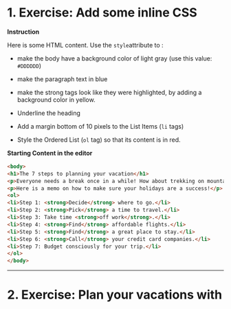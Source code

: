 # 1. Exercise: Add some inline CSS

**Instruction**

Here is some HTML content. Use the `style`attribute to :

- make the body have a background color of light gray (use this value: `#DDDDDD`)

- make the paragraph text in blue

- make the strong tags look like they were highlighted, by adding a background color in yellow.

- Underline the heading

- Add a margin bottom of 10 pixels to the List Items (`li` tags) 

- Style the Ordered List (`ol` tag) so that its content is in red.

**Starting Content in the editor**

```html
<body>
<h1>The 7 steps to planning your vacation</h1>
<p>Everyone needs a break once in a while! How about trekking on mountains, or perhaps you're more the "beach" type ? </p>
<p>Here is a memo on how to make sure your holidays are a success!</p>
<ol>
<li>Step 1: <strong>Decide</strong> where to go.</li>
<li>Step 2: <strong>Pick</strong> a time to travel.</li>
<li>Step 3: Take time <strong>off work</strong>.</li>
<li>Step 4: <strong>Find</strong> affordable flights.</li>
<li>Step 5: <strong>Find</strong> a great place to stay.</li>
<li>Step 6: <strong>Call</strong> your credit card companies.</li>
<li>Step 7: Budget consciously for your trip.</li>
</ol>
</body>
```

----

# 2. Exercise: Plan your vacations with <style> !

**Instruction**

Redo the exercise above by removing all inline style and put all style properties in a `<style>`tag. Remember: should it go above the content, or below the content ? If you're not sure, try both and see what works...

**Starting Content in the editor**

```html
<body>
<h1>The 7 steps to planning your vacation</h1>
<p>Everyone needs a break once in a while! How about trekking on mountains, or perhaps you're more the "beach" type ? </p>
<p>Here is a memo on how to make sure your holidays are a success!</p>
<ol>
<li>Step 1: <strong>Decide</strong> where to go.</li>
<li>Step 2: <strong>Pick</strong> a time to travel.</li>
<li>Step 3: Take time <strong>off work</strong>.</li>
<li>Step 4: <strong>Find</strong> affordable flights.</li>
<li>Step 5: <strong>Find</strong> a great place to stay.</li>
<li>Step 6: <strong>Call</strong> your credit card companies.</li>
<li>Step 7: Budget consciously for your trip.</li>
</ol>
</body>
```

---

# 3. Exercise: Canary Islands

**Instruction**

Here is some HTML content describing the Canarian Islands as a cool holidays destination. Your job is to make it look better !

To do the exercises, add all your CSS above the html using one `<style>` tag.  Do each of these exercises in the given order.

1. Change the page background to a `beige` color 

2. Change all the paragraph colour in dark brown (use `saddlebrown` as value)

3. Make it so that all `<strong>`tags are bold and pink

4. Search in the documentation to find out how to style all paragraph so that they have a bottom margin of 20 pixels (use the `px` unit).

5. Style the H1 in italic, and a font size of 32px

6. Style the H2 so that they have a fine grey line underneath (see the documentation for `border-bottom` and use the light grey color `#DDDDDD`) and a font size of 25px

7. Style the paragraphs so that they have a font-size of 16px.

**Content in the editor**

```html
<h1>Welcome to Canary Islands</h1>
<p>
Scented pine forests, haunting volcanoes, lunar-like landscapes, secret sandy coves, miles of Sahara-style dunes, beach-hugging resorts – the beautiful, unique Canary Islands wear many tantalising hats.
</p>
<h2>Otherworldly Landscapes</h2>
<p>Marvel at the <strong>pine-forested peaks</strong> of Gran Canaria’s mountainous interior, the tumbling <strong>waterfalls</strong> of La Palma or the <strong>subtropical greenery</strong> of La Gomera’s Parque Nacional de Garajonay. Then contrast all this lushness with the extraordinary <strong>bare flatland</strong>s flanking Tenerife’s El Teide, the surreal party of colours glittering across Lanzarote’s <strong>lava fields</strong>, the gentle flower-filled hillsides of El Hierro, and Fuerteventura’s endless <strong>cacti-sprinkled plains</strong>. The Canary Islands' near-perfect temperatures mean that, year-round, you can soak up fantastical, varied landscapes otherwise only found by crossing continents.</p>

<h2>The Great Outdoors</h2>
<p>It's this very diversity that makes outdoor pursuits such an easily accessible and key pleasure of the Canaries. Hike the many footpaths criss-crossing the islands, from meandering coastal trails to challenging mountain treks to tranquil forest walks; go diving or snorkelling in blissfully warm waters inhabited by more than 350 species of fish (and the odd shipwreck); or pump up the adrenaline by riding the wind and the waves – kitesurfing, windsurfing, surfing and paragliding are all big here. Then slow things down with horse rides, boat trips, kayaking and paddle-boarding jaunts or beachfront yoga.</p>

<h2>Art & Architecture</h2>
<p>
Contrary to many expectations, the Canary Islands are immensely rich in both original art and architecture – sometimes you just need to know where to look. The spectacular surrealist canvases of world-acclaimed painter Óscar Domínguez grace his Tenerife homeland; the enormous abstract sculptures of Martín Chirino are impossible to miss on Gran Canaria; and César Manrique's inspired 'interventions' pop up all over Lanzarote (and beyond). Everywhere, seek out the emblematic wooden balconies, leafy internal patios and cheerily painted facades that typify vernacular Canarian architecture, and pop into charming palm-shaded churches, many of which date back several centuries.</p>
```

# 4. Exercise: Use classes to differentiate elements and style them differently

**Instruction**

Let's make the last exercise look better, using more advanced techniques. Use the CSS Cheat Sheet and the Documentation to find the proper syntax. The wording is made to give a hint at the correct property name).

1. Style the body tag so that it has a padding of 30px and a light grey background color (use these values: Red: 220, Green: 220, Blue: 220)

2. Style all Paragraphs so that their font is 16px, with a line height of 120% , with a dark (but not black) color (use these values: Red: 25, Green: 25, Blue: 25)

3. Add a class to the paragraph tag underneath the H1 tag, with a value of "introduction" (the syntax is like this: `<p class="classname">`and in CSS, you can mention that it is a class by adding a period in front of it, like this  `.classname`  (If you are stuck, make sure to read about "Selectors" in the Documentation or in the lessons)

4. Style that "introduction" paragraph by setting its font size at 140% . Change the line height to 200% and give it an "italic" font style.

**Content in the editor**

--> same as exercise 3.

# 5. Exercise: borders

**Instruction**

Look at this stylish double underline below : the blue thick line spreads the word's length, while the grey line spreads over the entire block. Try to mimick by using CSS on the H2 and the P tags!



**Tip 1:** You will need to use the display property on the `h2`element. Check the documentation to find out which value you will need. (Standard value is `block` which is why the line covers the whole page.)

**Tip 2:** Find a way to set the font family to 'sans-serif'.

**Tip 3:** Color: #2A99FB.





![Double underline exercise](resources/images/exercise-doubleUnderline.png)

**Content in the editor**

```html
<body>
    <h2>About Us</h2>
    <p>Look at this stylish double underline above: the blue thick line spreads the word's length, while the grey line
  spreads over the entire block. Try to mimick by using CSS on the H2 and the P tags!</p>
</body>
```
